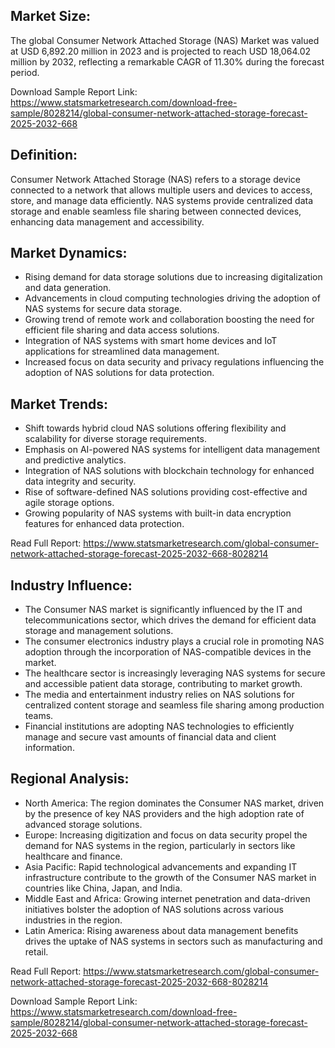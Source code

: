 <h2>Market Size:</h2>
<p>The global Consumer Network Attached Storage (NAS) Market was valued at USD 6,892.20 million in 2023 and is projected to reach USD 18,064.02 million by 2032, reflecting a remarkable CAGR of 11.30% during the forecast period.</p>
<p>Download Sample Report Link: <a href='https://www.statsmarketresearch.com/download-free-sample/8028214/global-consumer-network-attached-storage-forecast-2025-2032-668'>https://www.statsmarketresearch.com/download-free-sample/8028214/global-consumer-network-attached-storage-forecast-2025-2032-668</a></p>

<h2>Definition:</h2>
<p>Consumer Network Attached Storage (NAS) refers to a storage device connected to a network that allows multiple users and devices to access, store, and manage data efficiently. NAS systems provide centralized data storage and enable seamless file sharing between connected devices, enhancing data management and accessibility.</p>

<h2>Market Dynamics:</h2>
<ul>
  <li>Rising demand for data storage solutions due to increasing digitalization and data generation.</li>
  <li>Advancements in cloud computing technologies driving the adoption of NAS systems for secure data storage.</li>
  <li>Growing trend of remote work and collaboration boosting the need for efficient file sharing and data access solutions.</li>
  <li>Integration of NAS systems with smart home devices and IoT applications for streamlined data management.</li>
  <li>Increased focus on data security and privacy regulations influencing the adoption of NAS solutions for data protection.</li>
</ul>

<h2>Market Trends:</h2>
<ul>
  <li>Shift towards hybrid cloud NAS solutions offering flexibility and scalability for diverse storage requirements.</li>
  <li>Emphasis on AI-powered NAS systems for intelligent data management and predictive analytics.</li>
  <li>Integration of NAS solutions with blockchain technology for enhanced data integrity and security.</li>
  <li>Rise of software-defined NAS solutions providing cost-effective and agile storage options.</li>
  <li>Growing popularity of NAS systems with built-in data encryption features for enhanced data protection.</li>
</ul>
<p>Read Full Report: <a href='https://www.statsmarketresearch.com/global-consumer-network-attached-storage-forecast-2025-2032-668-8028214'>https://www.statsmarketresearch.com/global-consumer-network-attached-storage-forecast-2025-2032-668-8028214</a></p>

<h2>Industry Influence:</h2>
<ul>
  <li>The Consumer NAS market is significantly influenced by the IT and telecommunications sector, which drives the demand for efficient data storage and management solutions.</li>
  <li>The consumer electronics industry plays a crucial role in promoting NAS adoption through the incorporation of NAS-compatible devices in the market.</li>
  <li>The healthcare sector is increasingly leveraging NAS systems for secure and accessible patient data storage, contributing to market growth.</li>
  <li>The media and entertainment industry relies on NAS solutions for centralized content storage and seamless file sharing among production teams.</li>
  <li>Financial institutions are adopting NAS technologies to efficiently manage and secure vast amounts of financial data and client information.</li>
</ul>

<h2>Regional Analysis:</h2>
<ul>
  <li>North America: The region dominates the Consumer NAS market, driven by the presence of key NAS providers and the high adoption rate of advanced storage solutions.</li>
  <li>Europe: Increasing digitization and focus on data security propel the demand for NAS systems in the region, particularly in sectors like healthcare and finance.</li>
  <li>Asia Pacific: Rapid technological advancements and expanding IT infrastructure contribute to the growth of the Consumer NAS market in countries like China, Japan, and India.</li>
  <li>Middle East and Africa: Growing internet penetration and data-driven initiatives bolster the adoption of NAS solutions across various industries in the region.</li>
  <li>Latin America: Rising awareness about data management benefits drives the uptake of NAS systems in sectors such as manufacturing and retail.</li>
</ul>
<p>Read Full Report: <a href='https://www.statsmarketresearch.com/global-consumer-network-attached-storage-forecast-2025-2032-668-8028214'>https://www.statsmarketresearch.com/global-consumer-network-attached-storage-forecast-2025-2032-668-8028214</a></p>

<p>Download Sample Report Link: <a href='https://www.statsmarketresearch.com/download-free-sample/8028214/global-consumer-network-attached-storage-forecast-2025-2032-668'>https://www.statsmarketresearch.com/download-free-sample/8028214/global-consumer-network-attached-storage-forecast-2025-2032-668</a></p>